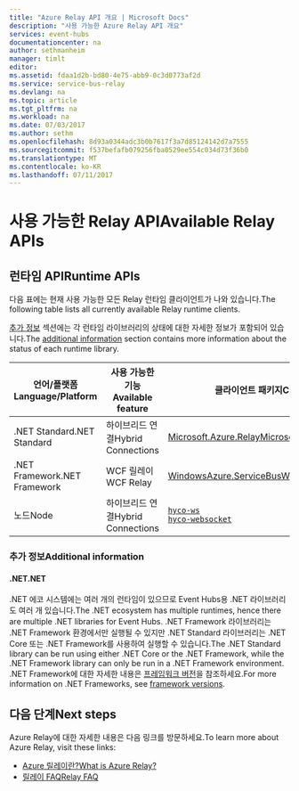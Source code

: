```yaml
---
title: "Azure Relay API 개요 | Microsoft Docs"
description: "사용 가능한 Azure Relay API 개요"
services: event-hubs
documentationcenter: na
author: sethmanheim
manager: timlt
editor: 
ms.assetid: fdaa1d2b-bd80-4e75-abb9-0c3d0773af2d
ms.service: service-bus-relay
ms.devlang: na
ms.topic: article
ms.tgt_pltfrm: na
ms.workload: na
ms.date: 07/03/2017
ms.author: sethm
ms.openlocfilehash: 8d93a0344adc3b0b7617f3a7d85124142d7a7555
ms.sourcegitcommit: f537befafb079256fba0529ee554c034d73f36b0
ms.translationtype: MT
ms.contentlocale: ko-KR
ms.lasthandoff: 07/11/2017
---
```

# <a name="available-relay-apis"></a><span data-ttu-id="80f3e-103">사용 가능한 Relay API</span><span class="sxs-lookup"><span data-stu-id="80f3e-103">Available Relay APIs</span></span>

## <a name="runtime-apis"></a><span data-ttu-id="80f3e-104">런타임 API</span><span class="sxs-lookup"><span data-stu-id="80f3e-104">Runtime APIs</span></span>

<span data-ttu-id="80f3e-105">다음 표에는 현재 사용 가능한 모든 Relay 런타임 클라이언트가 나와 있습니다.</span><span class="sxs-lookup"><span data-stu-id="80f3e-105">The following table lists all currently available Relay runtime clients.</span></span>

<span data-ttu-id="80f3e-106">[추가 정보](#additional-information) 섹션에는 각 런타임 라이브러리의 상태에 대한 자세한 정보가 포함되어 있습니다.</span><span class="sxs-lookup"><span data-stu-id="80f3e-106">The [additional information](#additional-information) section contains more information about the status of each runtime library.</span></span>

| <span data-ttu-id="80f3e-107">언어/플랫폼</span><span class="sxs-lookup"><span data-stu-id="80f3e-107">Language/Platform</span></span> | <span data-ttu-id="80f3e-108">사용 가능한 기능</span><span class="sxs-lookup"><span data-stu-id="80f3e-108">Available feature</span></span> | <span data-ttu-id="80f3e-109">클라이언트 패키지</span><span class="sxs-lookup"><span data-stu-id="80f3e-109">Client package</span></span> | <span data-ttu-id="80f3e-110">리포지토리</span><span class="sxs-lookup"><span data-stu-id="80f3e-110">Repository</span></span> |
| --- | --- | --- | --- |
| <span data-ttu-id="80f3e-111">.NET Standard</span><span class="sxs-lookup"><span data-stu-id="80f3e-111">.NET Standard</span></span> | <span data-ttu-id="80f3e-112">하이브리드 연결</span><span class="sxs-lookup"><span data-stu-id="80f3e-112">Hybrid Connections</span></span> | [<span data-ttu-id="80f3e-113">Microsoft.Azure.Relay</span><span class="sxs-lookup"><span data-stu-id="80f3e-113">Microsoft.Azure.Relay</span></span>](https://www.nuget.org/packages/Microsoft.Azure.Relay/) | [<span data-ttu-id="80f3e-114">GitHub</span><span class="sxs-lookup"><span data-stu-id="80f3e-114">GitHub</span></span>](https://github.com/azure/azure-relay-dotnet) |
| <span data-ttu-id="80f3e-115">.NET Framework</span><span class="sxs-lookup"><span data-stu-id="80f3e-115">.NET Framework</span></span> | <span data-ttu-id="80f3e-116">WCF 릴레이</span><span class="sxs-lookup"><span data-stu-id="80f3e-116">WCF Relay</span></span> | [<span data-ttu-id="80f3e-117">WindowsAzure.ServiceBus</span><span class="sxs-lookup"><span data-stu-id="80f3e-117">WindowsAzure.ServiceBus</span></span>](https://www.nuget.org/packages/WindowsAzure.ServiceBus/) | <span data-ttu-id="80f3e-118">해당 없음</span><span class="sxs-lookup"><span data-stu-id="80f3e-118">N/A</span></span> |
| <span data-ttu-id="80f3e-119">노드</span><span class="sxs-lookup"><span data-stu-id="80f3e-119">Node</span></span> | <span data-ttu-id="80f3e-120">하이브리드 연결</span><span class="sxs-lookup"><span data-stu-id="80f3e-120">Hybrid Connections</span></span> | [`hyco-ws`](https://www.npmjs.com/package/hyco-ws)<br/>[`hyco-websocket`](https://www.npmjs.com/package/hyco-websocket) | [<span data-ttu-id="80f3e-121">GitHub</span><span class="sxs-lookup"><span data-stu-id="80f3e-121">GitHub</span></span>](https://github.com/Azure/azure-relay-node) |

### <a name="additional-information"></a><span data-ttu-id="80f3e-122">추가 정보</span><span class="sxs-lookup"><span data-stu-id="80f3e-122">Additional information</span></span>

#### <a name="net"></a><span data-ttu-id="80f3e-123">.NET</span><span class="sxs-lookup"><span data-stu-id="80f3e-123">.NET</span></span>
<span data-ttu-id="80f3e-124">.NET 에코 시스템에는 여러 개의 런타임이 있으므로 Event Hubs용 .NET 라이브러리도 여러 개 있습니다.</span><span class="sxs-lookup"><span data-stu-id="80f3e-124">The .NET ecosystem has multiple runtimes, hence there are multiple .NET libraries for Event Hubs.</span></span> <span data-ttu-id="80f3e-125">.NET Framework 라이브러리는 .NET Framework 환경에서만 실행될 수 있지만 .NET Standard 라이브러리는 .NET Core 또는 .NET Framework를 사용하여 실행할 수 있습니다.</span><span class="sxs-lookup"><span data-stu-id="80f3e-125">The .NET Standard library can be run using either .NET Core or the .NET Framework, while the .NET Framework library can only be run in a .NET Framework environment.</span></span> <span data-ttu-id="80f3e-126">.NET Framework에 대한 자세한 내용은 [프레임워크 버전](/dotnet/articles/standard/frameworks#framework-versions)을 참조하세요.</span><span class="sxs-lookup"><span data-stu-id="80f3e-126">For more information on .NET Frameworks, see [framework versions](/dotnet/articles/standard/frameworks#framework-versions).</span></span>

## <a name="next-steps"></a><span data-ttu-id="80f3e-127">다음 단계</span><span class="sxs-lookup"><span data-stu-id="80f3e-127">Next steps</span></span>
<span data-ttu-id="80f3e-128">Azure Relay에 대한 자세한 내용은 다음 링크를 방문하세요.</span><span class="sxs-lookup"><span data-stu-id="80f3e-128">To learn more about Azure Relay, visit these links:</span></span>
* [<span data-ttu-id="80f3e-129">Azure 릴레이란?</span><span class="sxs-lookup"><span data-stu-id="80f3e-129">What is Azure Relay?</span></span>](relay-what-is-it.md)
* [<span data-ttu-id="80f3e-130">릴레이 FAQ</span><span class="sxs-lookup"><span data-stu-id="80f3e-130">Relay FAQ</span></span>](relay-faq.md)